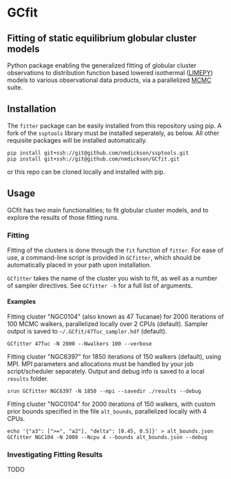 # GCfit

## Fitting of static equilibrium globular cluster models

Python package enabling the generalized fitting of globular cluster
observations to distribution function based lowered isothermal
([LIMEPY](https://github.com/mgieles/limepy)) models to various observational
data products, via a parallelized [MCMC](https://github.com/dfm/emcee/) suite.

## Installation

The `fitter` package can be easily installed from this repository using pip.
A fork of the `ssptools` library must be installed seperately, as below. All
other requisite packages will be installed automatically.

```
pip install git+ssh://git@github.com/nmdickson/ssptools.git
pip install git+ssh://git@github.com/nmdickson/GCfit.git
```

or this repo can be cloned locally and installed with pip.

## Usage

GCfit has two main functionalities; to fit globular cluster models, and to
explore the results of those fitting runs.

### Fitting

Fitting of the clusters is done through the `fit` function of `fitter`.
For ease of use, a command-line script is provided in `GCfitter`, which should
be automatically placed in your path upon installation.

`GCfitter` takes the name of the cluster you wish to fit, as well as a
number of sampler directives. See `GCfitter -h` for a full list of arguments.

#### Examples

Fitting cluster "NGC0104" (also known as 47 Tucanae) for 2000 iterations of 100
MCMC walkers, parallelized locally over 2 CPUs (default). Sampler output is
saved to `~/.GCfit/47Tuc_sampler.hdf` (default).
```
GCfitter 47Tuc -N 2000 --Nwalkers 100 --verbose
```

Fitting cluster "NGC6397" for 1850 iterations of 150 walkers (default), using
MPI. MPI parameters and allocations must be handled by your job
script/scheduler separately. Output and debug info is saved to a local `results`
folder.
```
srun GCfitter NGC6397 -N 1850 --mpi --savedir ./results --debug
```

Fitting cluster "NGC0104" for 2000 iterations of 150 walkers, with custom prior
bounds specified in the file `alt_bounds`, parallelized locally with 4 CPUs.
```
echo '{"a3": [">=", "a2"], "delta": [0.45, 0.5]}' > alt_bounds.json
GCfitter NGC104 -N 2000 --Ncpu 4 --bounds alt_bounds.json --debug
```

### Investigating Fitting Results

TODO